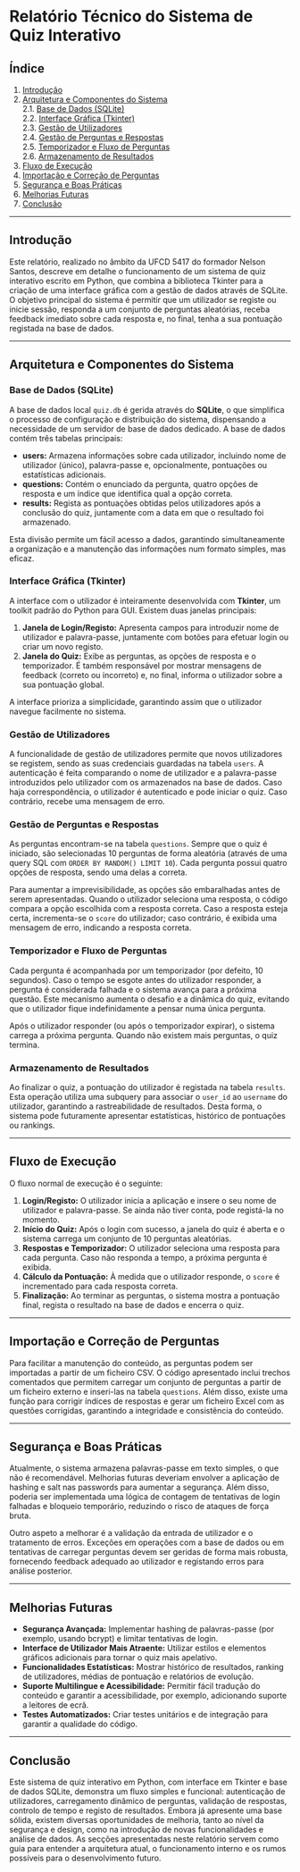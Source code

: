 # Relatório Técnico do Sistema de Quiz Interativo

## Índice
1. [Introdução](#introdução)  
2. [Arquitetura e Componentes do Sistema](#arquitetura-e-componentes-do-sistema)  
    2.1. [Base de Dados (SQLite)](#base-de-dados-sqlite)  
    2.2. [Interface Gráfica (Tkinter)](#interface-gráfica-tkinter)  
    2.3. [Gestão de Utilizadores](#gestão-de-utilizadores)  
    2.4. [Gestão de Perguntas e Respostas](#gestão-de-perguntas-e-respostas)  
    2.5. [Temporizador e Fluxo de Perguntas](#temporizador-e-fluxo-de-perguntas)  
    2.6. [Armazenamento de Resultados](#armazenamento-de-resultados)  
3. [Fluxo de Execução](#fluxo-de-execução)  
4. [Importação e Correção de Perguntas](#importação-e-correção-de-perguntas)  
5. [Segurança e Boas Práticas](#segurança-e-boas-práticas)  
6. [Melhorias Futuras](#melhorias-futuras)  
7. [Conclusão](#conclusão)

---

## Introdução
Este relatório, realizado no âmbito da UFCD 5417 do formador Nelson Santos, descreve em detalhe o funcionamento de um sistema de quiz interativo escrito em Python, que combina a biblioteca Tkinter para a criação de uma interface gráfica com a gestão de dados através de SQLite. O objetivo principal do sistema é permitir que um utilizador se registe ou inicie sessão, responda a um conjunto de perguntas aleatórias, receba feedback imediato sobre cada resposta e, no final, tenha a sua pontuação registada na base de dados.

---

## Arquitetura e Componentes do Sistema

### Base de Dados (SQLite)
A base de dados local `quiz.db` é gerida através do **SQLite**, o que simplifica o processo de configuração e distribuição do sistema, dispensando a necessidade de um servidor de base de dados dedicado. A base de dados contém três tabelas principais:

- **users:** Armazena informações sobre cada utilizador, incluindo nome de utilizador (único), palavra-passe e, opcionalmente, pontuações ou estatísticas adicionais.
- **questions:** Contém o enunciado da pergunta, quatro opções de resposta e um índice que identifica qual a opção correta.
- **results:** Regista as pontuações obtidas pelos utilizadores após a conclusão do quiz, juntamente com a data em que o resultado foi armazenado.

Esta divisão permite um fácil acesso a dados, garantindo simultaneamente a organização e a manutenção das informações num formato simples, mas eficaz.

### Interface Gráfica (Tkinter)
A interface com o utilizador é inteiramente desenvolvida com **Tkinter**, um toolkit padrão do Python para GUI. Existem duas janelas principais:

1. **Janela de Login/Registo:** Apresenta campos para introduzir nome de utilizador e palavra-passe, juntamente com botões para efetuar login ou criar um novo registo.  
2. **Janela do Quiz:** Exibe as perguntas, as opções de resposta e o temporizador. É também responsável por mostrar mensagens de feedback (correto ou incorreto) e, no final, informa o utilizador sobre a sua pontuação global.

A interface prioriza a simplicidade, garantindo assim que o utilizador navegue facilmente no sistema.

### Gestão de Utilizadores
A funcionalidade de gestão de utilizadores permite que novos utilizadores se registem, sendo as suas credenciais guardadas na tabela `users`. A autenticação é feita comparando o nome de utilizador e a palavra-passe introduzidos pelo utilizador com os armazenados na base de dados. Caso haja correspondência, o utilizador é autenticado e pode iniciar o quiz. Caso contrário, recebe uma mensagem de erro.

### Gestão de Perguntas e Respostas
As perguntas encontram-se na tabela `questions`. Sempre que o quiz é iniciado, são selecionadas 10 perguntas de forma aleatória (através de uma query SQL com `ORDER BY RANDOM() LIMIT 10`). Cada pergunta possui quatro opções de resposta, sendo uma delas a correta.

Para aumentar a imprevisibilidade, as opções são embaralhadas antes de serem apresentadas. Quando o utilizador seleciona uma resposta, o código compara a opção escolhida com a resposta correta. Caso a resposta esteja certa, incrementa-se o `score` do utilizador; caso contrário, é exibida uma mensagem de erro, indicando a resposta correta.

### Temporizador e Fluxo de Perguntas
Cada pergunta é acompanhada por um temporizador (por defeito, 10 segundos). Caso o tempo se esgote antes do utilizador responder, a pergunta é considerada falhada e o sistema avança para a próxima questão. Este mecanismo aumenta o desafio e a dinâmica do quiz, evitando que o utilizador fique indefinidamente a pensar numa única pergunta.

Após o utilizador responder (ou após o temporizador expirar), o sistema carrega a próxima pergunta. Quando não existem mais perguntas, o quiz termina.

### Armazenamento de Resultados
Ao finalizar o quiz, a pontuação do utilizador é registada na tabela `results`. Esta operação utiliza uma subquery para associar o `user_id` ao `username` do utilizador, garantindo a rastreabilidade de resultados. Desta forma, o sistema pode futuramente apresentar estatísticas, histórico de pontuações ou rankings.

---

## Fluxo de Execução
O fluxo normal de execução é o seguinte:

1. **Login/Registo:** O utilizador inicia a aplicação e insere o seu nome de utilizador e palavra-passe. Se ainda não tiver conta, pode registá-la no momento.
2. **Início do Quiz:** Após o login com sucesso, a janela do quiz é aberta e o sistema carrega um conjunto de 10 perguntas aleatórias.
3. **Respostas e Temporizador:** O utilizador seleciona uma resposta para cada pergunta. Caso não responda a tempo, a próxima pergunta é exibida.
4. **Cálculo da Pontuação:** À medida que o utilizador responde, o `score` é incrementado para cada resposta correta.
5. **Finalização:** Ao terminar as perguntas, o sistema mostra a pontuação final, regista o resultado na base de dados e encerra o quiz.

---

## Importação e Correção de Perguntas
Para facilitar a manutenção do conteúdo, as perguntas podem ser importadas a partir de um ficheiro CSV. O código apresentado inclui trechos comentados que permitem carregar um conjunto de perguntas a partir de um ficheiro externo e inseri-las na tabela `questions`. Além disso, existe uma função para corrigir índices de respostas e gerar um ficheiro Excel com as questões corrigidas, garantindo a integridade e consistência do conteúdo.

---

## Segurança e Boas Práticas
Atualmente, o sistema armazena palavras-passe em texto simples, o que não é recomendável. Melhorias futuras deveriam envolver a aplicação de hashing e salt nas passwords para aumentar a segurança. Além disso, poderia ser implementada uma lógica de contagem de tentativas de login falhadas e bloqueio temporário, reduzindo o risco de ataques de força bruta.

Outro aspeto a melhorar é a validação da entrada de utilizador e o tratamento de erros. Exceções em operações com a base de dados ou em tentativas de carregar perguntas devem ser geridas de forma mais robusta, fornecendo feedback adequado ao utilizador e registando erros para análise posterior.

---

## Melhorias Futuras
- **Segurança Avançada:** Implementar hashing de palavras-passe (por exemplo, usando bcrypt) e limitar tentativas de login.  
- **Interface de Utilizador Mais Atraente:** Utilizar estilos e elementos gráficos adicionais para tornar o quiz mais apelativo.  
- **Funcionalidades Estatísticas:** Mostrar histórico de resultados, ranking de utilizadores, médias de pontuação e relatórios de evolução.  
- **Suporte Multilingue e Acessibilidade:** Permitir fácil tradução do conteúdo e garantir a acessibilidade, por exemplo, adicionando suporte a leitores de ecrã.  
- **Testes Automatizados:** Criar testes unitários e de integração para garantir a qualidade do código.  

---

## Conclusão
Este sistema de quiz interativo em Python, com interface em Tkinter e base de dados SQLite, demonstra um fluxo simples e funcional: autenticação de utilizadores, carregamento dinâmico de perguntas, validação de respostas, controlo de tempo e registo de resultados. Embora já apresente uma base sólida, existem diversas oportunidades de melhoria, tanto ao nível da segurança e design, como na introdução de novas funcionalidades e análise de dados. As secções apresentadas neste relatório servem como guia para entender a arquitetura atual, o funcionamento interno e os rumos possíveis para o desenvolvimento futuro.
